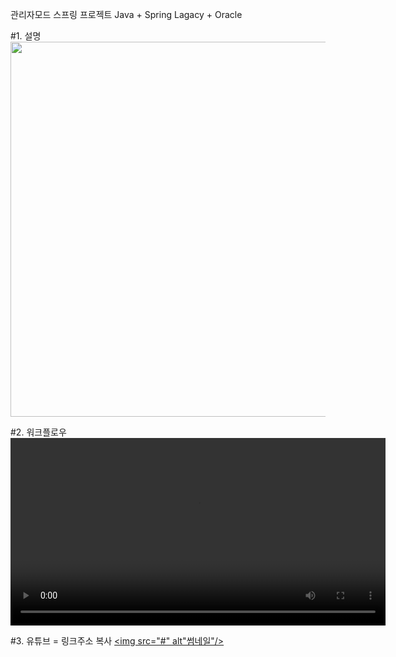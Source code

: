관리자모드 스프링 프로젝트
Java + Spring Lagacy + Oracle

#1. 설명
<img src="https://github.com/user-attachments/assets/8a99178d-6a05-4d1b-92c0-3599860cdf83" width="800" height="600" />

#2. 워크플로우
<video src="https://github.com/user-attachments/assets/2dacdae3-601f-41af-9984-35f8e2251152" control width="600" />

#3. 유튜브 = 링크주소 복사
<a href="https://www.youtube.com/watch?v=CQtrGGC_dko&pp=ygUP7ZiE64yA7J6Q64-Z7LCo">
  <img src="#" alt"썸네일"/>
</a>
